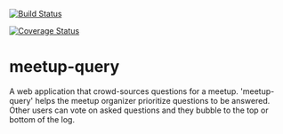 [![Build Status](https://travis-ci.org/BILLthebuilder/meetup-query.svg?branch=develop)](https://travis-ci.org/BILLthebuilder/meetup-query)

[![Coverage Status](https://coveralls.io/repos/github/BILLthebuilder/meetup-query/badge.svg?branch=develop)](https://coveralls.io/github/BILLthebuilder/meetup-query?branch=develop)

# meetup-query
A web application that crowd-sources questions for a meetup. 'meetup-query' helps the meetup organizer prioritize questions to be answered. Other users can vote on asked questions and they bubble to the top or bottom of the log.
